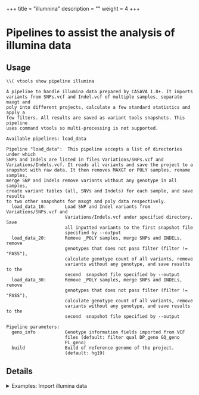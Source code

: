 
+++
title = "illumnina"
description = ""
weight = 4
+++


# Pipelines to assist the analysis of illumina data



## Usage

    \\( vtools show pipeline illumina

    A pipeline to handle illumina data prepared by CASAVA 1.8+. It imports
    variants from SNPs.vcf and Indel.vcf of multiple samples, separate maxgt and
    poly into different projects, calculate a few standard statistics and apply a
    few filters. All results are saved as variant tools snapshots. This pipeline
    uses command vtools so multi-processing is not supported.
    
    Available pipelines: load_data
    
    Pipeline "load_data":  This pipeline accepts a list of directories under which
    SNPs and Indels are listed in files Variations/SNPs.vcf and
    Variations/Indels.vcf. It reads all variants and save the project to a
    snapshot with raw data. It then removes MAXGT or POLY samples, rename samples,
    merge SNP and Indels remove variants without any genotype in all samples,
    create variant tables (all, SNVs and Indels) for each sample, and save results
    to two other snapshots for maxgt and poly data respectively.
      load_data_10:       Load SNP and Indel variants from Variations/SNPs.vcf and
                          Variations/Indels.vcf under specified directory. Save
                          all inputted variants to the first snapshot file
                          specified by --output
      load_data_20:       Remove _POLY samples, merge SNPs and INDELs, remove
                          genotypes that does not pass filter (filter != "PASS"),
                          calculate genotype count of all variants, remove
                          variants without any genotype, and save results to the
                          second  snapshot file specified by --output
      load_data_30:       Remove _POLY samples, merge SNPs and INDELs, remove
                          genotypes that does not pass filter (filter != "PASS"),
                          calculate genotype count of all variants, remove
                          variants without any genotype, and save results to the
                          second  snapshot file specified by --output
    
    Pipeline parameters:
      geno_info           Genotype information fields imported from VCF
                          files (default: filter qual DP_geno GQ_geno
                          PL_geno)
      build               Build of reference genome of the project.
                          (default: hg19)
    
    



## Details

<details><summary> Examples: Import illumina data</summary> 

    \\( vtools init test --force
    \\( vtools execute illumina load_data --input /path/to/data/LP* \
       --output raw_data.tar maxgt_data.tar poly_data.tar
    

</details>